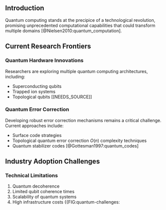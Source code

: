 ## Introduction

Quantum computing stands at the precipice of a technological revolution, promising unprecedented computational capabilities that could transform multiple domains [@Nielsen2010:quantum_computation].

## Current Research Frontiers

### Quantum Hardware Innovations
Researchers are exploring multiple quantum computing architectures, including:
- Superconducting qubits
- Trapped ion systems
- Topological qubits [[NEEDS_SOURCE]]

### Quantum Error Correction
Developing robust error correction mechanisms remains a critical challenge. Current approaches include:
- Surface code strategies
- Topological quantum error correction $O(n)$ complexity techniques
- Quantum stabilizer codes [@Gottesman1997:quantum_codes]

## Industry Adoption Challenges

### Technical Limitations
1. Quantum decoherence
2. Limited qubit coherence times
3. Scalability of quantum systems
4. High infrastructure costs {{FIG:quantum-challenges: